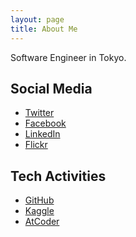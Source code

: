 ```yaml
---
layout: page
title: About Me
---
```


Software Engineer in Tokyo.

<!-- ## Works -->

<!-- - [futakine](https://www.futakine.com)
- [futakine portal](https://portal.futakine.com/) -->

## Social Media

- [Twitter](https://twitter.com/_takanawa_)
- [Facebook](https://www.facebook.com/takanawa/)
- [LinkedIn](https://www.linkedin.com/in/takanawa/)
- [Flickr](https://www.flickr.com/people/takanawa) 

## Tech Activities

- [GitHub](https://github.com/ttakanawa)
- [Kaggle](https://www.kaggle.com/takanawa)
- [AtCoder](https://atcoder.jp/users/tknw)
